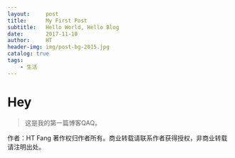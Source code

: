 ```yaml
---
layout:     post                    
title:      My First Post             
subtitle:   Hello World, Hello Blog 
date:       2017-11-10             
author:     HT                     
header-img: img/post-bg-2015.jpg    
catalog: true                       
tags:                               
    - 生活
---
```


# Hey
>这是我的第一篇博客QAQ。

作者：HT Fang
著作权归作者所有。商业转载请联系作者获得授权，非商业转载请注明出处。
